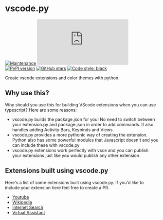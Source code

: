 # vscode.py

[![Maintenance](https://img.shields.io/badge/Maintained%3F-yes-green.svg)](https://GitHub.com/CodeWithSwastik/vscode.py/graphs/commit-activity) [![Downloads](https://static.pepy.tech/personalized-badge/vscode.py?period=total&units=international_system&left_color=orange&right_color=brightgreen&left_text=Downloads)](https://pepy.tech/project/vscode.py) [![PyPI version](https://badge.fury.io/py/vscode.py.svg)](https://pypi.python.org/pypi/vscode.py/) [![GitHub stars](https://img.shields.io/github/stars/CodeWithSwastik/vscode.py.svg?style=social&label=Star&maxAge=2592000)](https://GitHub.com/CodeWithSwastik/vscode.py/stargazers/) [![Code style: black](https://img.shields.io/badge/code%20style-black-000000.svg)](https://github.com/psf/black)

Create vscode extensions and color themes with python.

## Why use this?

Why should you use this for building VScode extensions when you can use typescript? Here are some reasons:

- vscode.py builds the package.json for you! No need to switch between your extension.py and package.json in order to add commands. It also handles adding Activity Bars, Keybinds and Views.
- vscode.py provides a more pythonic way of creating the extension. Python also has some powerful modules that Javascript doesn't and you can include these with vscode.py
- vscode.py extensions work perfectly with vsce and you can publish your extensions just like you would publish any other extension.

## Extensions built using vscode.py

Here's a list of some extensions built using vscode.py. If you'd like to include your extension here feel free to create a PR.

- [Youtube](https://github.com/CodeWithSwastik/youtube-ext)
- [Wikipedia](https://github.com/SkullCrusher0003/wikipedia-ext)
- [Internet Search](https://github.com/Dorukyum/internet-search)
- [Virtual Assistant](https://github.com/SohamGhugare/vscode-virtual-assistant)

